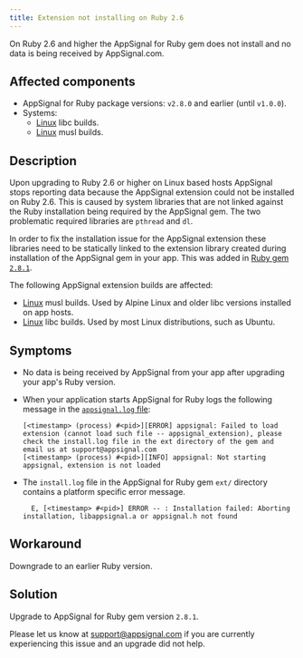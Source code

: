 ```yaml
---
title: Extension not installing on Ruby 2.6
---
```


On Ruby 2.6 and higher the AppSignal for Ruby gem does not install and no data is being received by AppSignal.com.

## Affected components

- AppSignal for Ruby package versions: `v2.8.0` and earlier (until `v1.0.0`).
- Systems:
  - [Linux](/support/operating-systems.html#linux) libc builds.
  - [Linux](/support/operating-systems.html#linux) musl builds.

## Description

Upon upgrading to Ruby 2.6 or higher on Linux based hosts AppSignal stops reporting data because the AppSignal extension could not be installed on Ruby 2.6. This is caused by system libraries that are not linked against the Ruby installation being required by the AppSignal gem. The two problematic required libraries are `pthread` and `dl`.

In order to fix the installation issue for the AppSignal extension these libraries need to be statically linked to the extension library created during installation of the AppSignal gem in your app. This was added in [Ruby gem `2.8.1`](#solution).

The following AppSignal extension builds are affected:

- [Linux](/support/operating-systems.html#linux) musl builds. Used by Alpine Linux and older libc versions installed on app hosts.
- [Linux](/support/operating-systems.html#linux) libc builds. Used by most Linux distributions, such as Ubuntu.

## Symptoms

- No data is being received by AppSignal from your app after upgrading your app's Ruby version.
- When your application starts AppSignal for Ruby logs the following message in the [`appsignal.log` file](/support/debugging.html#logs):

    ```
    [<timestamp> (process) #<pid>][ERROR] appsignal: Failed to load extension (cannot load such file -- appsignal_extension), please check the install.log file in the ext directory of the gem and email us at support@appsignal.com
    [<timestamp> (process) #<pid>][INFO] appsignal: Not starting appsignal, extension is not loaded
    ```
- The `install.log` file in the AppSignal for Ruby gem `ext/` directory contains a platform specific error message.

    ```
      E, [<timestamp> #<pid>] ERROR -- : Installation failed: Aborting installation, libappsignal.a or appsignal.h not found
    ```

## Workaround

Downgrade to an earlier Ruby version.

## Solution

Upgrade to AppSignal for Ruby gem version `2.8.1`.

Please let us know at support@appsignal.com if you are currently experiencing this issue and an upgrade did not help.
